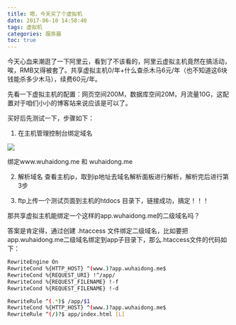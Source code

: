 ```yaml
---
title: 嗯，今天买了个虚拟机
date: 2017-06-10 14:58:40
tags: 虚拟机
categories: 服务器
toc: true
---
```

<!-- 注释内容，不显示在页面中 -->

今天心血来潮逛了一下阿里云，看到了不该看的，阿里云虚拟主机竟然在搞活动，唉，RMB又得被套了。共享虚拟主机0/年+什么查杀木马6元/年（也不知道这6块钱能杀多少木马），续费60元/年。
<!-- more -->
先看一下虚拟主机的配置：网页空间200M，数据库空间20M，月流量10G，这配置对于咱们小小的博客站来说应该是可以了。

买好后先测试一下，步骤如下：

1. 在主机管理控制台绑定域名

![](/images/工具/2017-04-20_git版本控制管理工具学习记录/6.png)

  绑定www.wuhaidong.me 和 wuhaidong.me

2. 解析域名
查看主机ip，取到ip地址去域名解析面板进行解析，解析完后进行第3步

3. ftp上传一个测试页面到主机的htdocs 目录下，链接成功，搞定！！！

那共享虚拟主机能绑定一个这样的app.wuhaidong.me的二级域名吗？

答案是肯定得，通过创建 .htaccess 文件绑定二级域名，比如要把app.wuhaidong.me二级域名绑定到app子目录下，那么.htaccess文件的代码如下：
``` bash
RewriteEngine On
RewriteCond %{HTTP_HOST} ^(www.)?app.wuhaidong.me$
RewriteCond %{REQUEST_URI} !^/app/
RewriteCond %{REQUEST_FILENAME} !-f
RewriteCond %{REQUEST_FILENAME} !-d

RewriteRule ^(.*)$ /app/$1
RewriteCond %{HTTP_HOST} ^(www.)?app.wuhaidong.me$
RewriteRule ^(/)?$ app/index.html [L]
```
